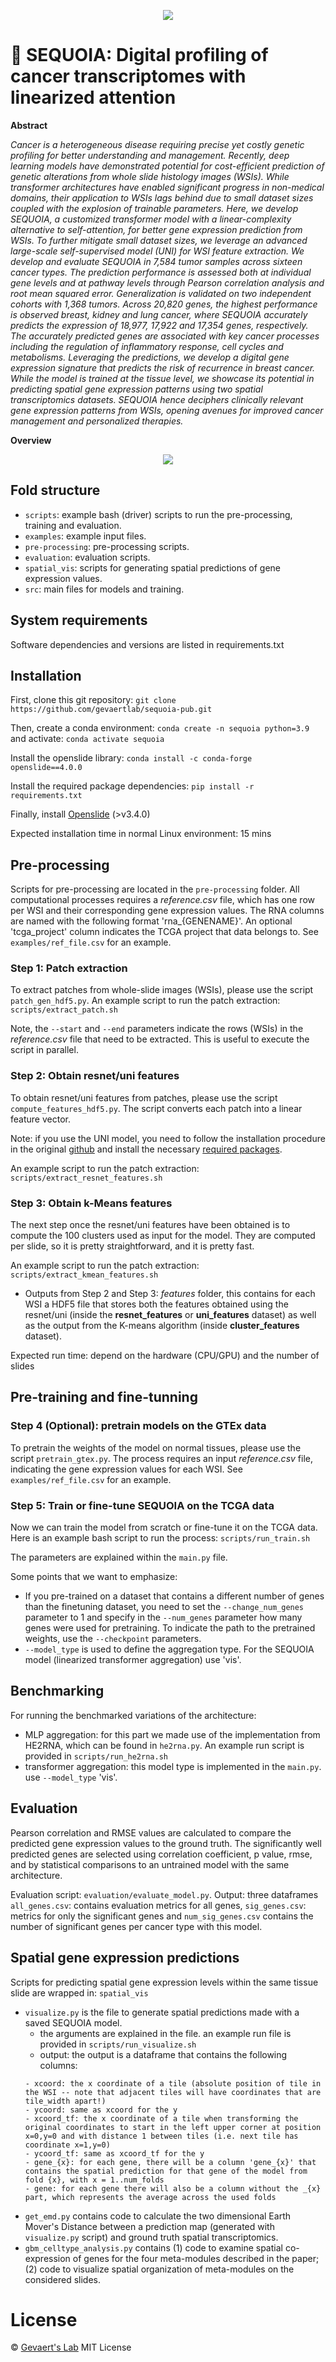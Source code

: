 <p align="center">
  <img src="https://github.com/gevaertlab/sequoia-pub/blob/master/images/seq-logo.png"/>
</p>


# :evergreen_tree: SEQUOIA: Digital profiling of cancer transcriptomes with linearized attention

**Abstract**

_Cancer is a heterogeneous disease requiring precise yet costly genetic profiling for better understanding and management. Recently, deep learning models have demonstrated potential for cost-efficient prediction of genetic alterations from whole slide histology images (WSIs). While transformer architectures have enabled significant progress in non-medical domains, their application to WSIs lags behind due to small dataset sizes coupled with the explosion of trainable parameters. Here, we develop SEQUOIA, a customized transformer model with a linear-complexity alternative to self-attention, for better gene expression prediction from WSIs. To further mitigate small dataset sizes, we leverage an advanced large-scale self-supervised model (UNI) for WSI feature extraction. We develop and evaluate SEQUOIA in 7,584 tumor samples across sixteen cancer types. The prediction performance is assessed both at individual gene levels and at pathway levels through Pearson correlation analysis and root mean squared error. Generalization is validated on two independent cohorts with 1,368 tumors. Across 20,820 genes, the highest performance is observed breast, kidney and lung cancer, where SEQUOIA accurately predicts the expression of 18,977, 17,922 and 17,354 genes, respectively. The accurately predicted genes are associated with key cancer processes including the regulation of inflammatory response, cell cycles and metabolisms. Leveraging the predictions, we develop a digital gene expression signature that predicts the risk of recurrence in breast cancer. While the model is trained at the tissue level, we showcase its potential in predicting spatial gene expression patterns using two spatial transcriptomics datasets. SEQUOIA hence deciphers clinically relevant gene expression patterns from WSIs, opening avenues for improved cancer management and personalized therapies._

**Overview**
<p align="center">
  <img src="https://github.com/gevaertlab/sequoia-pub/blob/master/images/overview_new.png"/>
</p>

## Fold structure

- `scripts`: example bash (driver) scripts to run the pre-processing, training and evaluation.
- `examples`: example input files.
- `pre-processing`: pre-processing scripts.
- `evaluation`: evaluation scripts.
- `spatial_vis`: scripts for generating spatial predictions of gene expression values. 
- `src`: main files for models and training.

## System requirements

Software dependencies and versions are listed in requirements.txt

## Installation

First, clone this git repository: `git clone https://github.com/gevaertlab/sequoia-pub.git`

Then, create a conda environment: `conda create -n sequoia python=3.9` and activate: `conda activate sequoia`

Install the openslide library: `conda install -c conda-forge openslide==4.0.0`

Install the required package dependencies: `pip install -r requirements.txt`

Finally, install [Openslide](https://openslide.org/download/) (>v3.4.0)

Expected installation time in normal Linux environment: 15 mins 

## Pre-processing

Scripts for pre-processing are located in the `pre-processing` folder. All computational processes requires a *reference.csv* file, which has one row per WSI and their corresponding gene expression values. The RNA columns are named with the following format 'rna_{GENENAME}'. An optional 'tcga_project' column indicates the TCGA project that data belongs to. See `examples/ref_file.csv` for an example. 

### Step 1: Patch extraction

To extract patches from whole-slide images (WSIs), please use the script `patch_gen_hdf5.py`. 
An example script to run the patch extraction: `scripts/extract_patch.sh`

Note, the ```--start``` and ```--end``` parameters indicate the rows (WSIs) in the *reference.csv* file that need to be extracted. This is useful to execute the script in parallel.

### Step 2: Obtain resnet/uni features

To obtain resnet/uni features from patches, please use the script `compute_features_hdf5.py`. The script converts each patch into a linear feature vector. 

Note: if you use the UNI model, you need to follow the installation procedure in the original [github](https://github.com/mahmoodlab/UNI) and install the necessary [required packages](https://github.com/mahmoodlab/UNI/blob/main/setup.py).

An example script to run the patch extraction: `scripts/extract_resnet_features.sh`

### Step 3: Obtain k-Means features

The next step once the resnet/uni features have been obtained is to compute the 100 clusters used as input for the model. They are computed per slide, so it is pretty straightforward, and it is pretty fast. 

An example script to run the patch extraction: `scripts/extract_kmean_features.sh`

- Outputs from Step 2 and Step 3:
*features* folder, this contains for each WSI a HDF5 file that stores both the features obtained using the resnet/uni (inside the **resnet_features** or **uni_features** dataset) as well as the output from the K-means algorithm (inside **cluster_features** dataset).

Expected run time: depend on the hardware (CPU/GPU) and the number of slides

## Pre-training and fine-tunning

### Step 4 (Optional): pretrain models on the GTEx data

To pretrain the weights of the model on normal tissues, please use the script `pretrain_gtex.py`. The process requires an input  *reference.csv* file, indicating the gene expression values for each WSI. See `examples/ref_file.csv` for an example. 

### Step 5: Train or fine-tune SEQUOIA on the TCGA data

Now we can train the model from scratch or fine-tune it on the TCGA data. Here is an example bash script to run the process: `scripts/run_train.sh`

The parameters are explained within the `main.py` file. 

Some points that we want to emphasize:
- If you pre-trained on a dataset that contains a different number of genes than the finetuning dataset, you need to set the ```--change_num_genes``` parameter to 1 and specify in the ```--num_genes``` parameter how many genes were used for pretraining. To indicate the path to the pretrained weights, use the ```--checkpoint``` parameters. 
- ```--model_type``` is used to define the aggregation type. For the SEQUOIA model (linearized transformer aggregation) use 'vis'. 

## Benchmarking

For running the benchmarked variations of the architecture:
- MLP aggregation: for this part we made use of the implementation from HE2RNA, which can be found in `he2rna.py`. An example run script is provided in `scripts/run_he2rna.sh`
- transformer aggregation: this model type is implemented in the `main.py`. use ```--model_type``` 'vis'.


## Evaluation

Pearson correlation and RMSE values are calculated to compare the predicted gene expression values to the ground truth. The significantly well predicted genes are selected using correlation coefficient, p value, rmse, and by statistical comparisons to an untrained model with the same architecture.

Evaluation script: `evaluation/evaluate_model.py`. Output: three dataframes `all_genes.csv`: contains evaluation metrics for all genes, `sig_genes.csv`: metrics for only the significant genes and `num_sig_genes.csv` contains the number of significant genes per cancer type with this model.

## Spatial gene expression predictions

Scripts for predicting spatial gene expression levels within the same tissue slide are wrapped in: `spatial_vis`

- ```visualize.py``` is the file to generate spatial predictions made with a saved SEQUOIA model. 
  - the arguments are explained in the file. an example run file is provided in `scripts/run_visualize.sh`
  - output: the output is a dataframe that contains the following columns:
  ```
  - xcoord: the x coordinate of a tile (absolute position of tile in the WSI -- note that adjacent tiles will have coordinates that are tile_width apart!)
  - ycoord: same as xcoord for the y
  - xcoord_tf: the x coordinate of a tile when transforming the original coordinates to start in the left upper corner at position x=0,y=0 and with distance 1 between tiles (i.e. next tile has coordinate x=1,y=0)
  - ycoord_tf: same as xcoord_tf for the y
  - gene_{x}: for each gene, there will be a column 'gene_{x}' that contains the spatial prediction for that gene of the model from fold {x}, with x = 1..num_folds
  - gene: for each gene there will also be a column without the _{x} part, which represents the average across the used folds
  ```
- ```get_emd.py``` contains code to calculate the two dimensional Earth Mover's Distance between a prediction map (generated with ```visualize.py``` script) and ground truth spatial transcriptomics.
- ```gbm_celltype_analysis.py``` contains (1) code to examine spatial co-expression of genes for the four meta-modules described in the paper; (2) code to visualize spatial organization of meta-modules on the considered slides.


# License

&copy; [Gevaert's Lab](https://med.stanford.edu/gevaertlab.html) MIT License



